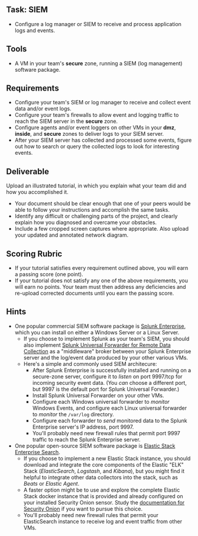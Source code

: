 ## Task: SIEM
- Configure a log manager or SIEM to receive and process application logs and events.

## Tools
- A VM in your team's **secure** zone, running a SIEM (log management) software package.

## Requirements
- Configure your team's SIEM or log manager to receive and collect event data and/or event logs.
- Configure your team's firewalls to allow event and logging traffic to reach the SIEM server in the **secure** zone.
- Configure agents and/or event loggers on other VMs in your **dmz**, **inside**, and **secure** zones
to deliver logs to your SIEM server.
- After your SIEM server has collected and processed some events,
figure out how to search or query the collected logs to look for interesting events.

## Deliverable
Upload an illustrated tutorial, in which you explain what your team did and how you accomplished it.
- Your document should be clear enough that one of your peers would be able to follow your instructions and accomplish the same tasks.
- Identify any difficult or challenging parts of the project, and clearly explain how you diagnosed and overcame your obstacles.
- Include a few cropped screen captures where appropriate. Also upload your updated and annotated network diagram.

## Scoring Rubric
- If your tutorial satisfies every requirement outlined above, you will earn a passing score (one point).
- If your tutorial does not satisfy any one of the above requirements, you will earn no points. Your team must then address any deficiencies and re-upload corrected documents until you earn the passing score.

## Hints
- One popular commercial SIEM software package is <a href="https://www.splunk.com/en_us/products/splunk-enterprise.html" target="_blank" ref="noopener">Splunk Enterprise</a>,
which you can install on either a Windows Server or a Linux Server.
  - If you choose to implement Splunk as your team's SIEM,
you should also implement <a href="https://www.splunk.com/en_us/download/universal-forwarder.html" target="_blank" ref="noopener">Splunk Universal Forwarder for Remote Data Collection</a>
as a "middleware" broker between your Splunk Enterprise server and the log/event data produced by your other various VMs.
  - Here's a simple and commonly used SIEM architecure:
    - After Splunk Enterprise is successfully installed and running on a secure-zone server,
configure it to _listen_ on port 9997/tcp for incoming security event data.
(You _can_ choose a different port, but 9997 is the default port for Splunk Universal Forwarder.)
    - Install Splunk Universal Forwarder on your other VMs.
    - Configure each Windows universal forwarder to _monitor_ Windows Events,
and configure each Linux universal forwarder to _monitor_ the `/var/log` directory.
    - Configure each forwarder to _send_ monitored data to the Splunk Enterprise server's IP address, port 9997.
    - You'll probably need new firewall rules that permit port 9997 traffic to reach the Splunk Enterprise server.
- One popular open-source SIEM software package is <a href="https://www.elastic.co/downloads/" target="_blank" ref="noopener">Elastic Stack Enterprise Search</a>.
  - If you choose to implement a new Elastic Stack instance,
you should download and integrate the core components of the Elastic "ELK" Stack (*ElasticSearch*, *Logstash*, and *Kibana*),
but you might find it helpful to integrate other data collectors into the stack, such as *Beats* or *Elastic Agent*.
  - A faster option might be to use and explore
the complete Elastic Stack docker instance that is provided and already configured
on your installed Security Onion sensor.
Study the <a href="https://docs.securityonion.net/" target="_blank" ref="noopener">documentation for Security Onion</a> if you want to pursue this choice.
  - You'll probably need new firewall rules that permit your ElasticSearch instance to receive log and event traffic from other VMs.
